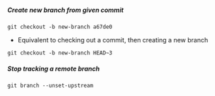 
##### Create new branch from given commit
`git checkout -b new-branch a67de0`
- Equivalent to checking out a commit, then creating a new branch

`git checkout -b new-branch HEAD~3`

##### Stop tracking a remote branch
`git branch --unset-upstream`
